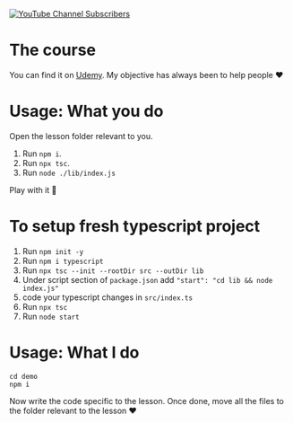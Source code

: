 [![YouTube Channel Subscribers](https://img.shields.io/youtube/channel/subscribers/UCGD_0i6L48hucTiiyhb5QzQ?style=social)](https://www.youtube.com/channel/UCGD_0i6L48hucTiiyhb5QzQ)

# The course

You can find it on [Udemy](https://www.udemy.com/course/typescript-for-professionals/?referralCode=6EAA891A31A56E169625). My objective has always been to help people ❤️

# Usage: What you do

Open the lesson folder relevant to you.

1. Run `npm i`.
2. Run `npx tsc`.
3. Run `node ./lib/index.js`

Play with it 🌹

# To setup fresh typescript project

1. Run `npm init -y`
2. Run `npm i typescript`
3. Run `npx tsc --init --rootDir src --outDir lib`
4. Under script section of `package.json` add `"start": "cd lib && node index.js"`
5. code your typescript changes in `src/index.ts`
6. Run `npx tsc`
7. Run `node start`

# Usage: What I do

```
cd demo
npm i
```

Now write the code specific to the lesson. Once done, move all the files to the folder relevant to the lesson ❤️
